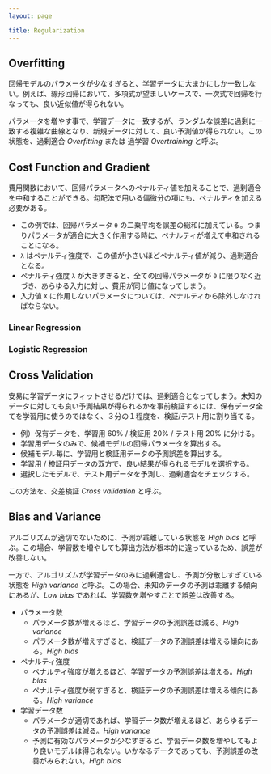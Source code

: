 ```yaml
---
layout: page

title: Regularization
---
```


<script type="text/x-mathjax-config">
  MathJax.Hub.Config({ tex2jax: { inlineMath: [['$','$'], ["\\(","\\)"]] } });
</script>
<script type="text/javascript"
  src="http://cdn.mathjax.org/mathjax/latest/MathJax.js?config=TeX-AMS_HTML">
</script>

## Overfitting

回帰モデルのパラメータが少なすぎると、学習データに大まかにしか一致しない。例えば、線形回帰において、多項式が望ましいケースで、一次式で回帰を行なっても、良い近似値が得られない。

パラメータを増やす事で、学習データに一致するが、ランダムな誤差に過剰に一致する複雑な曲線となり、新規データに対して、良い予測値が得られない。この状態を、過剰適合 _Overfitting_ または 過学習 _Overtraining_ と呼ぶ。

## Cost Function and Gradient

費用関数において、回帰パラメータへのペナルティ値を加えることで、過剰適合を中和することができる。勾配法で用いる偏微分の項にも、ペナルティを加える必要がある。

<script type="math/tex; mode=display" id="MathJax-Element-overfitting_cost">
J(\theta) = J(\theta) + \frac{\lambda}{m} { \sum_{j=1}^{n} {\theta}_{j}^2 } \\
{\partial J(\theta) \over \partial \theta_{j}} = \left( \frac{1}{m} {\sum_{i=1}^{m} (h_{\theta}(X_i) - y_i)X_{i,j} } \right) + \frac{\lambda}{m} {\theta}_{j} \\
</script>

* この例では、回帰パラメータ `θ` の二乗平均を誤差の総和に加えている。つまりパラメータが適合に大きく作用する時に、ペナルティが増えて中和されることになる。
* `λ` はペナルティ強度で、この値が小さいほどペナルティ値が減り、過剰適合となる。
* ペナルティ強度 `λ` が大きすぎると、全ての回帰パラメータが `0` に限りなく近づき、あらゆる入力に対し、費用が同じ値になってしまう。
* 入力値 `X` に作用しないパラメータについては、ペナルティから除外しなければならない。

### Linear Regression

<script type="math/tex; mode=display" id="MathJax-Element-regularization_linear">
J(\theta) = \frac{1}{2m} {\sum_{i=1}^{m} (h_{\theta}(X_i) - y_i)^2 } + \frac{\lambda}{2m} { \sum_{j=1}^{n} {\theta}_{j}^2 } \\
</script>

### Logistic Regression

<script type="math/tex; mode=display" id="MathJax-Element-regularization_logistic">
J(\theta) = \frac{1}{m} {\sum_{i=1}^{m} [ -log(h_{\theta}(X_i))(y_i) - log(1 - h_{\theta}(X_i)) (1 - y_i) ] } + \frac{\lambda}{2m} { \sum_{j=1}^{n} {\theta}_{j}^2 } \\
</script>

## Cross Validation

安易に学習データにフィットさせるだけでは、過剰適合となってしまう。未知のデータに対しても良い予測結果が得られるかを事前検証するには、保有データ全てを学習用に使うのではなく、３分の１程度を、検証/テスト用に割り当てる。

* 例）保有データを、学習用 60% / 検証用 20% / テスト用 20% に分ける。
* 学習用データのみで、候補モデルの回帰パラメータを算出する。
* 候補モデル毎に、学習用と検証用データの予測誤差を算出する。
* 学習用 / 検証用データの双方で、良い結果が得られるモデルを選択する。
* 選択したモデルで、テスト用データを予測し、過剰適合をチェックする。

この方法を、交差検証 _Cross validation_ と呼ぶ。

## Bias and Variance

アルゴリズムが適切でないために、予測が乖離している状態を _High bias_ と呼ぶ。この場合、学習数を増やしても算出方法が根本的に違っているため、誤差が改善しない。

一方で、アルゴリズムが学習データのみに過剰適合し、予測が分散しすぎている状態を _High variance_ と呼ぶ。この場合、未知のデータの予測は乖離する傾向にあるが、_Low bias_ であれば、学習数を増やすことで誤差は改善する。

* パラメータ数
  * パラメータ数が増えるほど、学習データの予測誤差は減る。_High variance_
  * パラメータ数が増えすぎると、検証データの予測誤差は増える傾向にある。_High bias_
* ペナルティ強度
  * ペナルティ強度が増えるほど、学習データの予測誤差は増える。_High bias_
  * ペナルティ強度が弱すぎると、検証データの予測誤差は増える傾向にある。_High variance_
* 学習データ数
  * パラメータが適切であれば、学習データ数が増えるほど、あらゆるデータの予測誤差は減る。_High variance_
  * 予測に有効なパラメータが少なすぎると、学習データ数を増やしてもより良いモデルは得られない。いかなるデータであっても、予測誤差の改善がみられない。_High bias_

